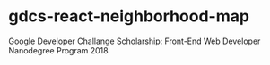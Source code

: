# gdcs-react-neighborhood-map
Google Developer Challange Scholarship: Front-End Web Developer Nanodegree Program 2018
